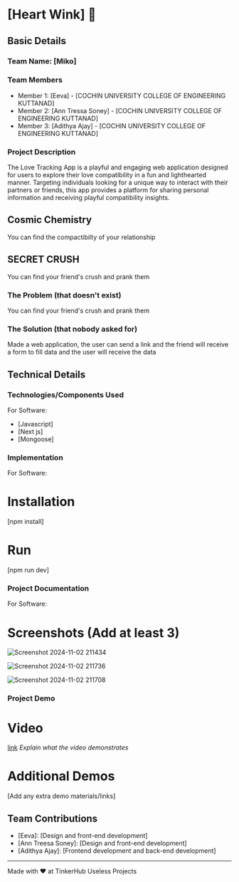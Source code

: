 
# [Heart Wink] 🎯


## Basic Details
### Team Name: [Miko]


### Team Members
- Member 1: [Eeva] - [COCHIN UNIVERSITY COLLEGE OF ENGINEERING KUTTANAD]
- Member 2: [Ann Tressa Soney] - [COCHIN UNIVERSITY COLLEGE OF ENGINEERING KUTTANAD]
- Member 3: [Adithya Ajay] - [COCHIN UNIVERSITY COLLEGE OF ENGINEERING KUTTANAD]

### Project Description
The Love Tracking App is a playful and engaging web application designed for users to explore their love compatibility in a fun and lighthearted manner. Targeting individuals looking for a unique way to interact with their partners or friends, this app provides a platform for sharing personal information and receiving playful compatibility insights.

## Cosmic Chemistry 
You can find the compactibilty of your relationship

## SECRET CRUSH
You can find your friend's crush and prank them

### The Problem (that doesn't exist)
You can find your friend's crush and prank them

### The Solution (that nobody asked for)
Made a web application, the user can send a link and the friend will receive a form to fill data and the user will receive the data 

## Technical Details
### Technologies/Components Used
For Software:
- [Javascript]
- [Next js]
- [Mongoose]




### Implementation
For Software:
# Installation
[npm install]

# Run
[npm run dev]

### Project Documentation
For Software:

# Screenshots (Add at least 3)

![Screenshot 2024-11-02 211434](https://github.com/user-attachments/assets/5db95c2b-9a96-46f7-a6b8-6542a2fca294)


![Screenshot 2024-11-02 211736](https://github.com/user-attachments/assets/2aeb34cd-af58-42c8-ba79-f9e58349b5b1)

![Screenshot 2024-11-02 211708](https://github.com/user-attachments/assets/4956d6e3-3d00-4a57-96d8-3a7bc35175c5)


### Project Demo
# Video
[link](https://www.youtube.com/watch?v=SgsVHI1JUUw)
*Explain what the video demonstrates*

# Additional Demos
[Add any extra demo materials/links]

## Team Contributions
- [Eeva]: [Design and front-end development]
- [Ann Treesa Soney]: [Design and front-end development]
- [Adithya Ajay]: [Frontend development and back-end development]

---
Made with ❤️ at TinkerHub Useless Projects 




